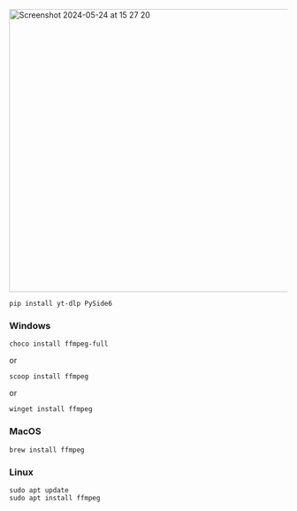 <img width="512" alt="Screenshot 2024-05-24 at 15 27 20" src="https://github.com/elyor04/video-downloader/assets/91869056/d1bfe969-be88-4c9d-95d4-f3c1d2d54f86">

```
pip install yt-dlp PySide6
```

### Windows
```
choco install ffmpeg-full
```
or
```
scoop install ffmpeg
```
or
```
winget install ffmpeg
```

### MacOS
```
brew install ffmpeg
```

### Linux
```
sudo apt update
sudo apt install ffmpeg
```
